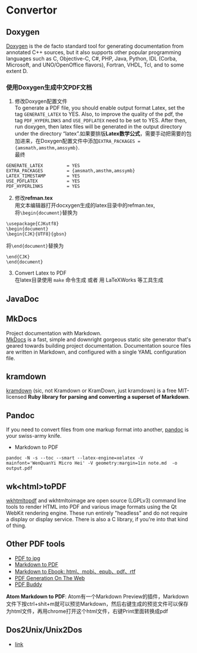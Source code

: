 # Convertor

## Doxygen
[Doxygen](http://www.stack.nl/~dimitri/doxygen) is the de facto standard tool for generating documentation from annotated C++ sources, but it also supports other popular programming languages such as C, Objective-C, C#, PHP, Java, Python, IDL (Corba, Microsoft, and UNO/OpenOffice flavors), Fortran, VHDL, Tcl, and to some extent D.

### 使用Doxygen生成中文PDF文档
1) 修改Doxygen配置文件  
To generate a PDF file, you should enable output format Latex, set the tag `GENERATE_LATEX` to YES. Also, to improve the quality of the pdf, the tag  `PDF_HYPERLINKS` and  `USE_PDFLATEX` need to be set to YES. After then, run doxygen, then latex files will be generated in the output directory under the directory “latex”.如果要排版**Latex数学公式**，需要手动把需要的包加进来，在Doxygen配置文件中添加`EXTRA_PACKAGES = {amsmath,amsthm,amssymb}`.  
最终  
```
GENERATE_LATEX         = YES
EXTRA_PACKAGES         = {amsmath,amsthm,amssymb}
LATEX_TIMESTAMP        = YES
USE_PDFLATEX           = YES
PDF_HYPERLINKS         = YES
```
2) 修改**refman.tex**  
用文本编辑器打开docxygen生成的latex目录中的refman.tex,   
将`\begin{document}`替换为
```
\usepackage{CJKutf8}
\begin{document}
\begin{CJK}{UTF8}{gbsn}
```
将`\end{document}`替换为
```
\end{CJK}
\end{document}
```

3) Convert Latex to PDF  
在latex目录使用 `make` 命令生成 或者 用 LaTeXWorks 等工具生成

## JavaDoc

## MkDocs
Project documentation with Markdown.  
[MkDocs](http://www.mkdocs.org/) is a fast, simple and downright gorgeous static site generator that's geared towards building project documentation. Documentation source files are written in Markdown, and configured with a single YAML configuration file.

## kramdown
[kramdown](https://kramdown.gettalong.org/index.html) (sic, not Kramdown or KramDown, just kramdown) is a free MIT-licensed **Ruby library for parsing and converting a superset of Markdown**.

## Pandoc
If you need to convert files from one markup format into another, [pandoc](http://pandoc.org/) is your swiss-army knife.  

* Markdown to PDF  
```
pandoc -N -s --toc --smart --latex-engine=xelatex -V mainfont='WenQuanYi Micro Hei' -V geometry:margin=1in note.md  -o output.pdf
```

## wk\<html\>toPDF
[wkhtmltopdf](https://wkhtmltopdf.org/) and wkhtmltoimage are open source (LGPLv3) command line tools to render HTML into PDF and various image formats using the Qt WebKit rendering engine. These run entirely "headless" and do not require a display or display service. There is also a C library, if you're into that kind of thing.

## Other PDF tools
* [PDF to jpg](https://pdf2jpg.net/)
* [Markdown to PDF](http://www.markdowntopdf.com/)
* [Markdown to Ebook: html、mobi、epub、pdf、rtf](https://github.com/phodal/ebook-boilerplate)
* [PDF Generation On The Web](https://fraserxu.me/2015/08/20/pdf-generation-on-the-web/)
* [PDF Buddy](https://www.pdfbuddy.com/)

**Atom Markdown to PDF**: Atom有一个Markdown Preview的插件，Markdown文件下按ctrl+shit+m就可以预览Markdown，然后右键生成的预览文件可以保存为html文件，再用chrome打开这个html文件，右键Print里面转换成pdf

## Dos2Unix/Unix2Dos
* [link](https://waterlan.home.xs4all.nl/dos2unix.html)
